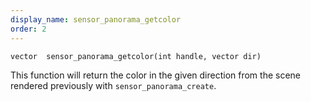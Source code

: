 ```yaml
---
display_name: sensor_panorama_getcolor
order: 2
---
```

`vector  sensor_panorama_getcolor(int handle, vector dir)`

This function will return the color in the given direction from the
scene rendered previously with `sensor_panorama_create`.
